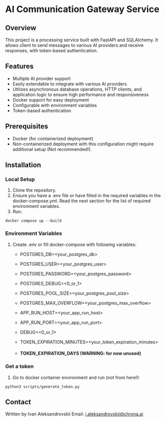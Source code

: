 # AI Communication Gateway Service

## Overview
This project is a processing service built with FastAPI and SQLAlchemy. 
It allows client to send messages to various AI providers and receive responses, 
with token-based authentication.

## Features
- Multiple AI provider support
- Easily extendable to integrate with various AI providers
- Utilizes asynchronous database operations, HTTP clients, and application logic to ensure high performance and responsiveness
- Docker support for easy deployment
- Configurable with environment variables
- Token-based authentication

## Prerequisites
- Docker (for containerized deployment)
- Non-containerized deployment with this configuration might require additional setup (Not recommended!).

## Installation

### Local Setup
1. Clone the repository.
2. Ensure you have a .env file or have filled in the required variables in the docker-compose.yml. 
Read the next section for the list of required environment variables.
3. Run: 
```shell
docker compose up --build
```

### Environment Variables
1. Create .env or fill docker-compose with following variables:
    - POSTGRES_DB=<your_postgres_db>
    - POSTGRES_USER=<your_postgres_user>
    - POSTGRES_PASSWORD=<your_postgres_password>
    - POSTGRES_DEBUG=<0_or_1>
    - POSTGRES_POOL_SIZE=<your_postgres_pool_size>
    - POSTGRES_MAX_OVERFLOW=<your_postgres_max_overflow>
    
    - APP_RUN_HOST=<your_app_run_host>
    - APP_RUN_PORT=<your_app_run_port>
    - DEBUG=<0_or_1>
    
    - TOKEN_EXPIRATION_MINUTES=<your_token_expiration_minutes>
    - #### TOKEN_EXPIRATION_DAYS (WARNING: for now unused)
    

### Get a token
1. Go to docker container environment and run (not from here!):
```shell
python3 scripts/generate_token.py
```

## Contact
Written by Ivan Aleksandrovskii
Email: i.aleksandrovskii@chrona.ai